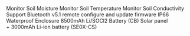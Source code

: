 Monitor Soil Moisture
Monitor Soil Temperature
Monitor Soil Conductivity
Support Bluetooth v5.1 remote configure and update firmware
IP66 Waterproof Enclosure
8500mAh Li/SOCl2 Battery (CB)
Solar panel + 3000mAh Li-ion battery (SE0X-CS)
